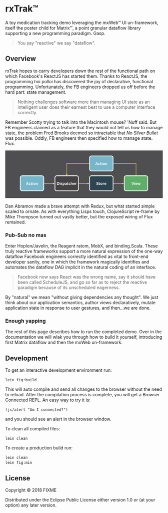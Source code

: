 # rxTrak&trade;

A toy medication tracking demo leveraging the mxWeb&trade; UI un-framework, itself the poster child for Matrix&trade;, a point granular dataflow library supporting a new programming paradigm. Gasp.

> You say "reactive" we say "dataflow".

## Overview

rxTrak hopes to carry developers down the rest of the functional path on which Facebook's ReactJS has started them. Thanks to ReactJS, the programming hoi polloi has discovered the joy of declarative, functional programming. Unfortunately, the FB engineers dropped us off before the hard part: state management.

> Nothing challenges software more than managing UI state as an intelligent user does their earnest best to use a computer interface correctly. 

Remember Scotty trying to talk into the Macintosh mouse? 'Nuff said. But FB engineers claimed as a feature that they would not tell us how to manage state, the problem Fred Brooks deemed so intractable that _No Silver Bullet_ was possible. Oddly, FB engineers then specified how to manage state. Flux.

![Flux](documentation/flux.png)

Dan Abramov made a brave attempt with Redux, but what started simple scaled to ornate. As with everything Lisps touch, ClojureScript re-frame by Mike Thompson turned out vastly better, but the exposed wiring of Flux remained.

### Pub-Sub no mas
Enter Hoplon/Javelin, the Reagent ratom, MobX, and binding.Scala. These truly reactive frameworks support a more natural expression of the one-way dataflow Facebook engineers correctly identified as vital to front-end developer sanity, one in which the framework magically identifies and automates the dataflow DAG implicit in the natural coding of an interface.

> Facebook now says React was the wrong name, say it should have been called ScheduleJS, and go so far as to reject the reactive paradigm because of its unscheduled eagerness.

By "natural" we mean "without giving dependencies any thought". We just think about our application semantics, author views declaratively, mutate application state in response to user gestures, and then...we are done.

### Enough yapping
The rest of this page describes how to run the completed demo. Over in the documentation we will wlak you through how to build it yourself, introducing first Matrix dataflow and then the mxWeb un-framework.

## Development

To get an interactive development environment run:

    lein fig:build

This will auto compile and send all changes to the browser without the
need to reload. After the compilation process is complete, you will
get a Browser Connected REPL. An easy way to try it is:

    (js/alert "Am I connected?")

and you should see an alert in the browser window.

To clean all compiled files:

	lein clean

To create a production build run:

	lein clean
	lein fig:min


## License

Copyright © 2018 FIXME

Distributed under the Eclipse Public License either version 1.0 or (at your option) any later version.
